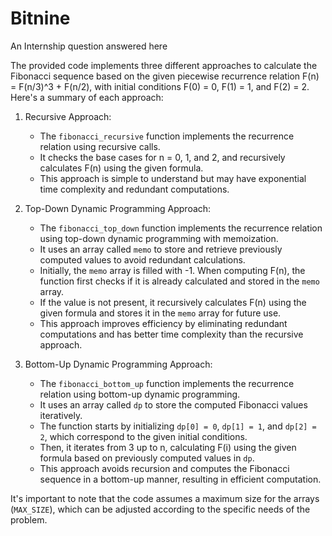 # Bitnine
An Internship question answered here

The provided code implements three different approaches to calculate the Fibonacci sequence based on the given piecewise recurrence relation F(n) = F(n/3)^3 + F(n/2), with initial conditions F(0) = 0, F(1) = 1, and F(2) = 2. Here's a summary of each approach:

1. Recursive Approach:
   - The `fibonacci_recursive` function implements the recurrence relation using recursive calls.
   - It checks the base cases for n = 0, 1, and 2, and recursively calculates F(n) using the given formula.
   - This approach is simple to understand but may have exponential time complexity and redundant computations.

2. Top-Down Dynamic Programming Approach:
   - The `fibonacci_top_down` function implements the recurrence relation using top-down dynamic programming with memoization.
   - It uses an array called `memo` to store and retrieve previously computed values to avoid redundant calculations.
   - Initially, the `memo` array is filled with -1. When computing F(n), the function first checks if it is already calculated and stored in the `memo` array.
   - If the value is not present, it recursively calculates F(n) using the given formula and stores it in the `memo` array for future use.
   - This approach improves efficiency by eliminating redundant computations and has better time complexity than the recursive approach.

3. Bottom-Up Dynamic Programming Approach:
   - The `fibonacci_bottom_up` function implements the recurrence relation using bottom-up dynamic programming.
   - It uses an array called `dp` to store the computed Fibonacci values iteratively.
   - The function starts by initializing `dp[0] = 0`, `dp[1] = 1`, and `dp[2] = 2`, which correspond to the given initial conditions.
   - Then, it iterates from 3 up to n, calculating F(i) using the given formula based on previously computed values in `dp`.
   - This approach avoids recursion and computes the Fibonacci sequence in a bottom-up manner, resulting in efficient computation.

It's important to note that the code assumes a maximum size for the arrays (`MAX_SIZE`), which can be adjusted according to the specific needs of the problem.
